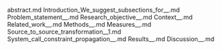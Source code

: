 abstract.md
Introduction_We_suggest_subsections_for__.md
Problem_statement__.md
Research_objective__.md
Context__.md
Related_work__.md
Methods__.md
Measures__.md
Source_to_source_transformation__1.md
System_call_constraint_propagation__.md
Results__.md
Discussion__.md